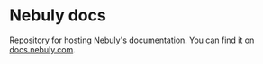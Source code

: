 # Nebuly docs

Repository for hosting Nebuly's documentation. You can find it on [docs.nebuly.com](https://docs.nebuly.com).
